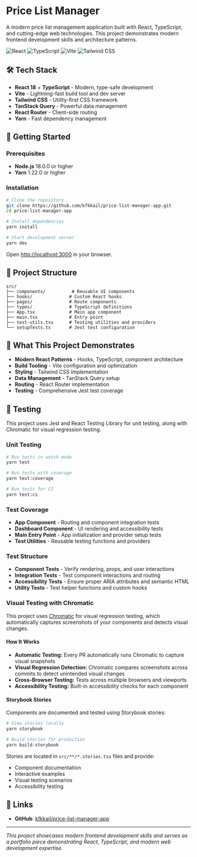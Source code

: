 # Price List Manager

A modern price list management application built with React, TypeScript, and cutting-edge web technologies. This project demonstrates modern frontend development skills and architecture patterns.

![React](https://img.shields.io/badge/React-18.2.0-61DAFB?style=for-the-badge&logo=react)
![TypeScript](https://img.shields.io/badge/TypeScript-5.0.2-3178C6?style=for-the-badge&logo=typescript)
![Vite](https://img.shields.io/badge/Vite-4.4.5-646CFF?style=for-the-badge&logo=vite)
![Tailwind CSS](https://img.shields.io/badge/Tailwind_CSS-3.3.3-38B2AC?style=for-the-badge&logo=tailwind-css)

## 🛠️ Tech Stack

- **React 18** + **TypeScript** - Modern, type-safe development
- **Vite** - Lightning-fast build tool and dev server
- **Tailwind CSS** - Utility-first CSS framework
- **TanStack Query** - Powerful data management
- **React Router** - Client-side routing
- **Yarn** - Fast dependency management

## 🚀 Getting Started

### Prerequisites
- **Node.js** 18.0.0 or higher
- **Yarn** 1.22.0 or higher

### Installation
```bash
# Clone the repository
git clone https://github.com/kfkkail/price-list-manager-app.git
cd price-list-manager-app

# Install dependencies
yarn install

# Start development server
yarn dev
```

Open [http://localhost:3000](http://localhost:3000) in your browser.

## 📁 Project Structure
```
src/
├── components/          # Reusable UI components
├── hooks/              # Custom React hooks
├── pages/              # Route components
├── types/              # TypeScript definitions
├── App.tsx             # Main app component
├── main.tsx            # Entry point
├── test-utils.tsx      # Testing utilities and providers
└── setupTests.ts       # Jest test configuration
```

## 🎯 What This Project Demonstrates

- **Modern React Patterns** - Hooks, TypeScript, component architecture
- **Build Tooling** - Vite configuration and optimization
- **Styling** - Tailwind CSS implementation
- **Data Management** - TanStack Query setup
- **Routing** - React Router implementation
- **Testing** - Comprehensive Jest test coverage

## 🧪 Testing

This project uses Jest and React Testing Library for unit testing, along with Chromatic for visual regression testing.

### Unit Testing

```bash
# Run tests in watch mode
yarn test

# Run tests with coverage
yarn test:coverage

# Run tests for CI
yarn test:ci
```

### Test Coverage
- **App Component** - Routing and component integration tests
- **Dashboard Component** - UI rendering and accessibility tests
- **Main Entry Point** - App initialization and provider setup tests
- **Test Utilities** - Reusable testing functions and providers

### Test Structure
- **Component Tests** - Verify rendering, props, and user interactions
- **Integration Tests** - Test component interactions and routing
- **Accessibility Tests** - Ensure proper ARIA attributes and semantic HTML
- **Utility Tests** - Test helper functions and custom hooks

### Visual Testing with Chromatic

This project uses [Chromatic](https://www.chromatic.com/) for visual regression testing, which automatically captures screenshots of your components and detects visual changes.

#### How It Works

- **Automatic Testing:** Every PR automatically runs Chromatic to capture visual snapshots
- **Visual Regression Detection:** Chromatic compares screenshots across commits to detect unintended visual changes
- **Cross-Browser Testing:** Tests across multiple browsers and viewports
- **Accessibility Testing:** Built-in accessibility checks for each component

#### Storybook Stories

Components are documented and tested using Storybook stories:

```bash
# View stories locally
yarn storybook

# Build stories for production
yarn build-storybook
```

Stories are located in `src/**/*.stories.tsx` files and provide:
- Component documentation
- Interactive examples
- Visual testing scenarios
- Accessibility testing

## 🔗 Links
- **GitHub**: [kfkkail/price-list-manager-app](https://github.com/kfkkail/price-list-manager-app)

---

*This project showcases modern frontend development skills and serves as a portfolio piece demonstrating React, TypeScript, and modern web development expertise.*
